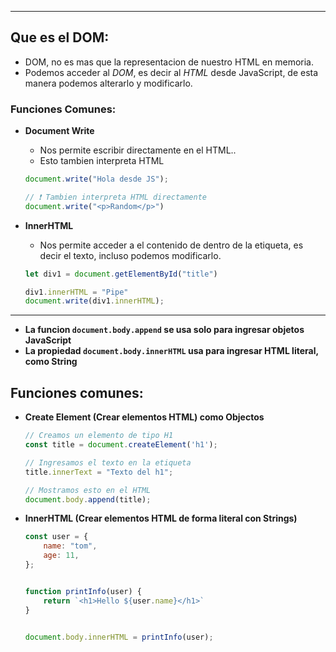
---
## Que es el DOM:
- DOM, no es mas que la representacion de nuestro HTML en memoria.
- Podemos acceder al *DOM*, es decir al *HTML* desde JavaScript, de esta manera podemos alterarlo y modificarlo. 

### Funciones Comunes:

- **Document Write**
	- Nos permite escribir directamente en el HTML..
	- Esto tambien interpreta HTML
	```js
	document.write("Hola desde JS");

	// ❗ Tambien interpreta HTML directamente
	document.write("<p>Random</p>")
	```

- **InnerHTML**
	-  Nos permite acceder a el contenido de dentro de la etiqueta, es decir el texto, incluso podemos modificarlo.
	```js
	let div1 = document.getElementById("title")
	
	div1.innerHTML = "Pipe"
	document.write(div1.innerHTML);
	```


---


- **La funcion `document.body.append` se usa solo para ingresar objetos JavaScript**
- **La propiedad `document.body.innerHTML` usa para ingresar HTML literal, como String**

## Funciones comunes:
- **Create Element (Crear elementos HTML) como Objectos**
	```javascript
	// Creamos un elemento de tipo H1
	const title = document.createElement('h1');

	// Ingresamos el texto en la etiqueta
	title.innerText = "Texto del h1";

	// Mostramos esto en el HTML
	document.body.append(title);
	```

- **InnerHTML (Crear elementos HTML de forma literal con Strings)**
	
	```javascript
	const user = {
	    name: "tom",
	    age: 11,
	};
	
	
	function printInfo(user) {
	    return `<h1>Hello ${user.name}</h1>`
	}
	
	
	document.body.innerHTML = printInfo(user);
	```






